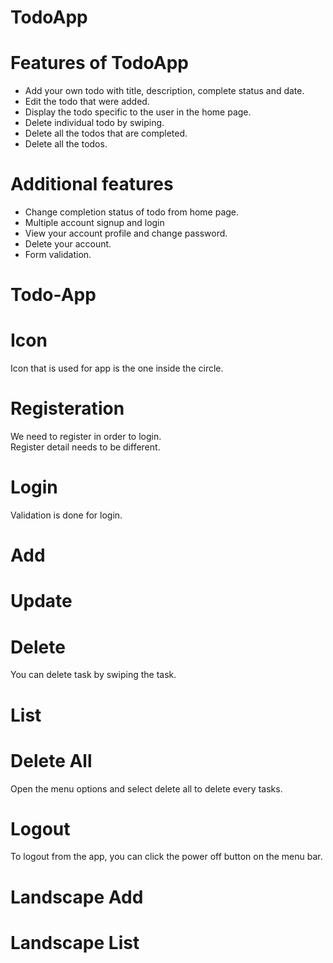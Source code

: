 # TodoApp

<h1>Features of TodoApp</h1>
<ul>
	<li>Add your own todo with title, description, complete status and date.</li>
	<li>Edit the todo that were added.</li>
	<li>Display the todo specific to the user in the home page.</li>
	<li>Delete individual todo by swiping.</li>
	<li>Delete all the todos that are completed.</li>
	<li>Delete all the todos.</li>

</ul>

<h1>Additional features</h1>
<ul>
	<li>Change completion status of todo from home page.</li>
	<li>Multiple account signup and login</li>
	<li>View your account profile and change password.</li>
	<li>Delete your account.</li>
	<li>Form validation.</li>
</ul>

# Todo-App

# Icon
Icon that is used for app is the one inside the circle.<br />


# Registeration
We need to register in order to login.<br />
Register detail needs to be different.<br />


# Login
Validation is done for login. <br />


# Add


# Update


# Delete
You can delete task by swiping the task.<br />


# List


# Delete All
Open the menu options and select delete all to delete every tasks.<br />


# Logout
To logout from the app, you can click the power off button on the menu bar.<br />


# Landscape Add


# Landscape List
